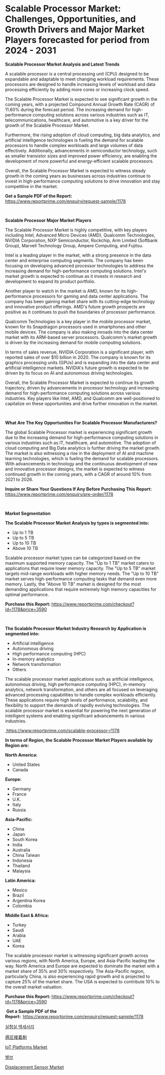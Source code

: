 <p><h1>Scalable Processor Market: Challenges, Opportunities, and Growth Drivers and Major Market Players forecasted for period from 2024 - 2031</h1></p><p><strong>Scalable Processor Market Analysis and Latest Trends</strong></p>
<p><p>A scalable processor is a central processing unit (CPU) designed to be expandable and adaptable to meet changing workload requirements. These processors are designed to handle increasing levels of workload and data processing efficiently by adding more cores or increasing clock speed.</p><p>The Scalable Processor Market is expected to see significant growth in the coming years, with a projected Compound Annual Growth Rate (CAGR) of 11.60% during the forecast period. The increasing demand for high-performance computing solutions across various industries such as IT, telecommunications, healthcare, and automotive is a key driver for the growth of the Scalable Processor Market.</p><p>Furthermore, the rising adoption of cloud computing, big data analytics, and artificial intelligence technologies is fueling the demand for scalable processors to handle complex workloads and large volumes of data effectively. Additionally, advancements in semiconductor technology, such as smaller transistor sizes and improved power efficiency, are enabling the development of more powerful and energy-efficient scalable processors.</p><p>Overall, the Scalable Processor Market is expected to witness steady growth in the coming years as businesses across industries continue to invest in high-performance computing solutions to drive innovation and stay competitive in the market.</p></p>
<p><strong>Get a Sample PDF of the Report:&nbsp;</strong> <a href="https://www.reportprime.com/enquiry/request-sample/1178">https://www.reportprime.com/enquiry/request-sample/1178</a></p>
<p>&nbsp;</p>
<p><strong>Scalable Processor Major Market Players</strong></p>
<p><p>The Scalable Processor Market is highly competitive, with key players including Intel, Advanced Micro Devices (AMD), Qualcomm Technologies, NVIDIA Corporation, NXP Semiconductor, Rockchip, Arm Limited (Softbank Group), Marvell Technology Group, Ampere Computing, and Fujitsu.</p><p>Intel is a leading player in the market, with a strong presence in the data center and enterprise computing segments. The company has been focusing on developing advanced processor technologies to address the increasing demand for high-performance computing solutions. Intel's market growth is expected to continue as it invests in research and development to expand its product portfolio.</p><p>Another player to watch in the market is AMD, known for its high-performance processors for gaming and data center applications. The company has been gaining market share with its cutting-edge technology and innovative product offerings. AMD's future growth prospects are positive as it continues to push the boundaries of processor performance.</p><p>Qualcomm Technologies is a key player in the mobile processor market, known for its Snapdragon processors used in smartphones and other mobile devices. The company is also making inroads into the data center market with its ARM-based server processors. Qualcomm's market growth is driven by the increasing demand for mobile computing solutions.</p><p>In terms of sales revenue, NVIDIA Corporation is a significant player, with reported sales of over $10 billion in 2020. The company is known for its graphics processing units (GPUs) and is expanding into the data center and artificial intelligence markets. NVIDIA's future growth is expected to be driven by its focus on AI and autonomous driving technologies.</p><p>Overall, the Scalable Processor Market is expected to continue its growth trajectory, driven by advancements in processor technology and increasing demand for high-performance computing solutions across various industries. Key players like Intel, AMD, and Qualcomm are well-positioned to capitalize on these opportunities and drive further innovation in the market.</p></p>
<p>&nbsp;</p>
<p><strong>What Are The Key Opportunities For Scalable Processor Manufacturers?</strong></p>
<p><p>The global Scalable Processor market is experiencing significant growth due to the increasing demand for high-performance computing solutions in various industries such as IT, healthcare, and automotive. The adoption of cloud computing and Big Data analytics is further driving the market growth. The market is also witnessing a rise in the deployment of AI and machine learning technologies, which is fueling the demand for scalable processors. With advancements in technology and the continuous development of new and innovative processor designs, the market is expected to witness continued growth in the coming years, with a CAGR of around 10% from 2021 to 2026.</p></p>
<p><strong>Inquire or Share Your Questions If Any Before Purchasing This Report:</strong> <a href="https://www.reportprime.com/enquiry/pre-order/1178">https://www.reportprime.com/enquiry/pre-order/1178</a></p>
<p>&nbsp;</p>
<p><strong>Market Segmentation</strong></p>
<p><strong>The Scalable Processor Market Analysis by types is segmented into:</strong></p>
<p><ul><li>Up to 1 TB</li><li>Up to 5 TB</li><li>Up to 10 TB</li><li>Above 10 TB</li></ul></p>
<p><p>Scalable processor market types can be categorized based on the maximum supported memory capacity. The "Up to 1 TB" market caters to applications that require lower memory capacity. The "Up to 5 TB" market targets mid-range workloads with higher memory needs. The "Up to 10 TB" market serves high-performance computing tasks that demand even more memory. Lastly, the "Above 10 TB" market is designed for the most demanding applications that require extremely high memory capacities for optimal performance.</p></p>
<p><strong>Purchase this Report:&nbsp;</strong><a href="https://www.reportprime.com/checkout?id=1178&price=3590">https://www.reportprime.com/checkout?id=1178&price=3590</a></p>
<p>&nbsp;</p>
<p><strong>The Scalable Processor Market Industry Research by Application is segmented into:</strong></p>
<p><ul><li>Artificial intelligence</li><li>Autonomous driving</li><li>High performance computing (HPC)</li><li>In-memory analytics</li><li>Network transformation</li><li>Others</li></ul></p>
<p><p>The scalable processor market applications such as artificial intelligence, autonomous driving, high performance computing (HPC), in-memory analytics, network transformation, and others are all focused on leveraging advanced processing capabilities to handle complex workloads efficiently. These applications require high levels of performance, scalability, and flexibility to support the demands of rapidly evolving technologies. The scalable processor market is essential for powering the next generation of intelligent systems and enabling significant advancements in various industries.</p></p>
<p><a href="https://www.reportprime.com/scalable-processor-r1178">&nbsp;https://www.reportprime.com/scalable-processor-r1178</a></p>
<p><strong>In terms of Region, the Scalable Processor Market Players available by Region are:</strong></p>
<p>
    <p> <strong> North America: </strong>
        <ul>
            <li>United States</li>
            <li>Canada</li>
        </ul>
        </p> 
    <p> <strong> Europe: </strong>
        <ul>
            <li>Germany</li>
            <li>France</li>
            <li>U.K.</li>
            <li>Italy</li>
            <li>Russia</li>
        </ul>
        </p> 
    <p> <strong> Asia-Pacific: </strong>
        <ul>
            <li>China</li>
            <li>Japan</li>
            <li>South Korea</li>
            <li>India</li>
            <li>Australia</li>
            <li>China Taiwan</li>
            <li>Indonesia</li>
            <li>Thailand</li>
            <li>Malaysia</li>
        </ul>
        </p> 
    <p> <strong> Latin America: </strong>
        <ul>
            <li>Mexico</li>
            <li>Brazil</li>
            <li>Argentina Korea</li>
            <li>Colombia</li>
        </ul>
        </p> 
    <p> <strong> Middle East & Africa: </strong>
        <ul>
            <li>Turkey</li>
            <li>Saudi</li>
            <li>Arabia</li>
            <li>UAE</li>
            <li>Korea</li>
        </ul>
    </p>
    </p>
<p><p>The scalable processor market is witnessing significant growth across various regions, with North America, Europe, and Asia-Pacific leading the way. North America and Europe are expected to dominate the market with a market share of 35% and 30% respectively. The Asia-Pacific region, particularly China, is also experiencing rapid growth and is projected to capture 25% of the market share. The USA is expected to contribute 10% to the overall market valuation.</p></p>
<p><strong>Purchase this Report: </strong><a href="https://www.reportprime.com/checkout?id=1178&price=3590">https://www.reportprime.com/checkout?id=1178&price=3590</a></p>
<p>&nbsp;<strong>Get a Sample PDF of the Report:&nbsp;&nbsp;</strong><a href="https://www.reportprime.com/enquiry/request-sample/1178">https://www.reportprime.com/enquiry/request-sample/1178</a></p>
<p><strong></strong></p>
<p><p><a href="https://medium.com/@albinbrakus2023/%EC%8B%AC%EC%B8%B5%EC%A0%81%EC%9C%BC%EB%A1%9C-%EC%97%B0%EA%B5%AC%EC%8B%A4-%EB%B6%80%EC%86%8D%ED%92%88-%EC%8B%9C%EC%9E%A5%EC%9D%84-%ED%83%90%EC%83%89%ED%95%98%EB%A9%B4-%ED%8A%B8%EB%A0%8C%EB%93%9C-%EC%8B%9C%EC%9E%A5-%EC%84%B8%EB%B6%84%ED%99%94-%EB%B0%8F-%EA%B2%BD%EC%9F%81-%EB%B6%84%EC%84%9D%EC%9D%B4-%ED%8F%AC%ED%95%A8%EB%8F%BC-%EC%9E%88%EC%8A%B5%EB%8B%88%EB%8B%A4-8d38661dc034">실험실 액세서리</a></p><p><a href="https://github.com/NikitaBruen/Market-Research-Report-List-1/blob/main/627220411837.md">感圧接着剤</a></p><p><a href="https://www.linkedin.com/pulse/iot-platforms-market-size-share-amp-trends-analysis-report-crc4e">IoT Platforms Market</a></p><p><a href="https://github.com/JosefaRice/Market-Research-Report-List-1/blob/main/838330415598.md">밸브</a></p><p><a href="https://github.com/yadanielu/Market-Research-Report-List-1/blob/main/displacement-sensor-market.md">Displacement Sensor Market</a></p></p>